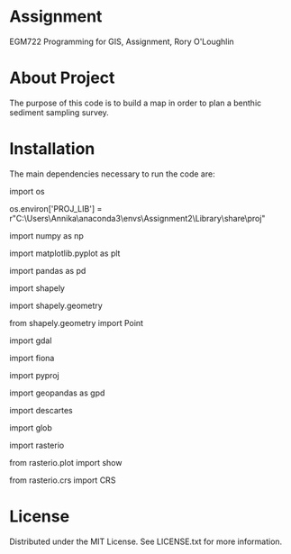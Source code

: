 # Assignment
EGM722 Programming for GIS, Assignment, Rory O'Loughlin

# About Project
The purpose of this code is to build a map in order to plan a benthic sediment sampling survey. 

# Installation
The main dependencies necessary to run the code are:

import os

os.environ['PROJ_LIB'] = r"C:\Users\Annika\anaconda3\envs\Assignment2\Library\share\proj"

import numpy as np

import matplotlib.pyplot as plt

import pandas as pd

import shapely

import shapely.geometry

from shapely.geometry import Point

import gdal

import fiona

import pyproj

import geopandas as gpd

import descartes

import glob

import rasterio

from rasterio.plot import show

from rasterio.crs import CRS

# License
Distributed under the MIT License. See LICENSE.txt for more information.
